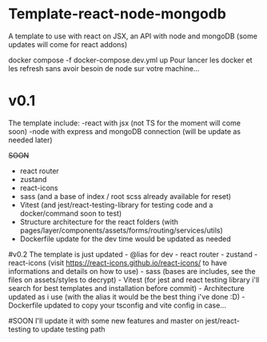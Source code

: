 # Template-react-node-mongodb
A template to use with react on JSX, an API with node and mongoDB (some updates will come for react addons)

 docker compose -f docker-compose.dev.yml up
 Pour lancer les docker et les refresh sans avoir besoin de node sur votre machine...


# v0.1
The template include:
                    -react with jsx (not TS for the moment will come soon)
                    -node with express and mongoDB connection (will be update as needed later)

~~SOON~~
 - react router
 - zustand
 - react-icons
 - sass (and a base of index / root scss already available for reset)
 - Vitest (and jest/react-testing-library for testing code and a docker/command soon to test)
 - Structure architecture for the react folders (with pages/layer/components/assets/forms/routing/services/utils)
 - Dockerfile update for the dev time would be updated as needed

#v0.2
The template is just updated
    - @lias for dev
    - react router
    - zustand
    - react-icons (visit https://react-icons.github.io/react-icons/ to have informations and details on how to use)
    - sass (bases are includes, see the files on assets/styles to decrypt)
    - Vitest (for jest and react testing library i'll search for best templates and installation before commit)
    - Architecture updated as i use (with the alias it would be the best thing i've done :D)
    - Dockerfile updated to copy your tsconfig and vite config in case...

#SOON
I'll update it with some new features and master on jest/react-testing to update testing path


